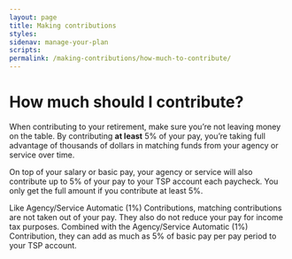 ```yaml
---
layout: page
title: Making contributions
styles:
sidenav: manage-your-plan
scripts:
permalink: /making-contributions/how-much-to-contribute/
---
```


# How much should I contribute?

When contributing to your retirement, make sure you’re not leaving money on the table. By  contributing **at least** 5% of your pay, you’re taking full advantage of thousands of dollars in matching funds from your agency or service over time.

On top of your salary or basic pay, your agency or service will also contribute up to 5% of your pay to your TSP account each paycheck. You only get the full amount if you contribute at least 5%.

<!-- TABLE -->

Like Agency/Service Automatic (1%) Contributions, matching contributions are not taken out of your pay. They also do not reduce your pay for income tax purposes. Combined with the Agency/Service Automatic (1%) Contribution, they can add as much as 5% of basic pay per pay period to your TSP account.
